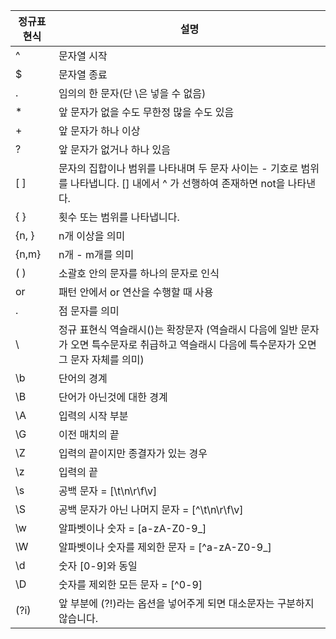 |정규표현식|설명|
|---|---|
|^	|문자열 시작
|$	|문자열 종료
|.	|임의의 한 문자(단 \은 넣을 수 없음)
|*	|앞 문자가 없을 수도 무한정 많을 수도 있음
|+	|앞 문자가 하나 이상
|?	|앞 문자가 없거나 하나 있음
|[ ] 	|문자의 집합이나 범위를 나타내며 두 문자 사이는 - 기호로 범위를 나타냅니다. [] 내에서 ^ 가 선행하여 존재하면 not을 나타낸다.
|{ } 	|횟수 또는 범위를 나타냅니다.
|{n, } 	|n개 이상을 의미
|{n,m} 	|n개 - m개를 의미
|( )	|소괄호 안의 문자를 하나의 문자로 인식
| or	|패턴 안에서 or 연산을 수행할 때 사용
| \. 	|점 문자를 의미
|\	|정규 표현식 역슬래시(\)는 확장문자 (역슬래시 다음에 일반 문자가 오면 특수문자로 취급하고 역슬래시 다음에 특수문자가 오면 그 문자 자체를 의미)
|\b	|단어의 경계
|\B	|단어가 아닌것에 대한 경계
|\A	|입력의 시작 부분
|\G	|이전 매치의 끝
|\Z	|입력의 끝이지만 종결자가 있는 경우
|\z	|입력의 끝
|\s	|공백 문자 = [\t\n\r\f\v]
|\S	|공백 문자가 아닌 나머지 문자 = [^\t\n\r\f\v]
|\w	|알파벳이나 숫자 = [a-zA-Z0-9_]
|\W	|알파벳이나 숫자를 제외한 문자 = [^a-zA-Z0-9_]
|\d	|숫자 [0-9]와 동일
|\D	|숫자를 제외한 모든 문자 = [^0-9]
|(?i)	|앞 부분에 (?!)라는 옵션을 넣어주게 되면 대소문자는 구분하지 않습니다.